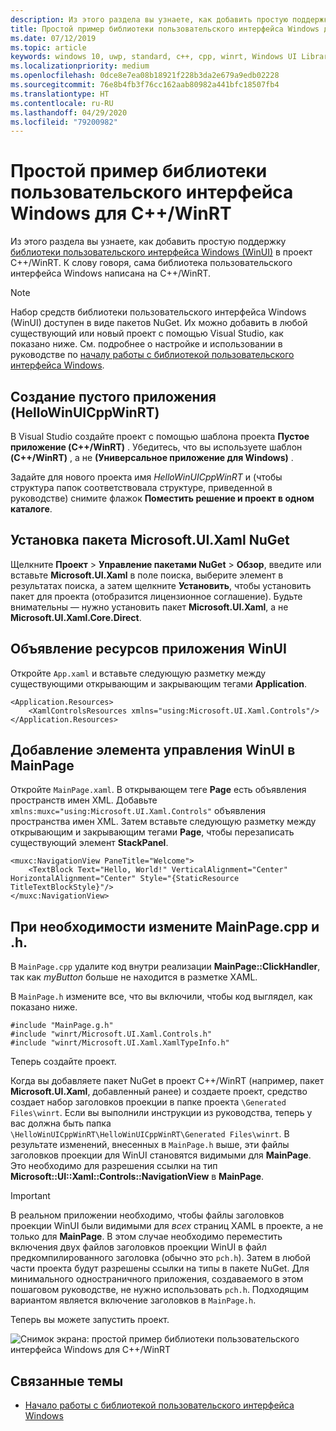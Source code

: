 ```yaml
---
description: Из этого раздела вы узнаете, как добавить простую поддержку WinUI в проект C++/WinRT.
title: Простой пример библиотеки пользовательского интерфейса Windows для C++/WinRT
ms.date: 07/12/2019
ms.topic: article
keywords: windows 10, uwp, standard, c++, cpp, winrt, Windows UI Library, WinUI
ms.localizationpriority: medium
ms.openlocfilehash: 0dce8e7ea08b18921f228b3da2e679a9edb02228
ms.sourcegitcommit: 76e8b4fb3f76cc162aab80982a441bfc18507fb4
ms.translationtype: HT
ms.contentlocale: ru-RU
ms.lasthandoff: 04/29/2020
ms.locfileid: "79200982"
---
```

# <a name="a-simple-cwinrt-windows-ui-library-example"></a>Простой пример библиотеки пользовательского интерфейса Windows для C++/WinRT

Из этого раздела вы узнаете, как добавить простую поддержку [библиотеки пользовательского интерфейса Windows (WinUI)](https://github.com/Microsoft/microsoft-ui-xaml) в проект C++/WinRT. К слову говоря, сама библиотека пользовательского интерфейса Windows написана на C++/WinRT.

> [!NOTE]
> Набор средств библиотеки пользовательского интерфейса Windows (WinUI) доступен в виде пакетов NuGet. Их можно добавить в любой существующий или новый проект с помощью Visual Studio, как показано ниже. См. подробнее о настройке и использовании в руководстве по [началу работы с библиотекой пользовательского интерфейса Windows](/uwp/toolkits/winui/getting-started).

## <a name="create-a-blank-app-hellowinuicppwinrt"></a>Создание пустого приложения (HelloWinUICppWinRT)

В Visual Studio создайте проект с помощью шаблона проекта **Пустое приложение (C++/WinRT)** . Убедитесь, что вы используете шаблон **(C++/WinRT)** , а не **(Универсальное приложение для Windows)** .

Задайте для нового проекта имя *HelloWinUICppWinRT* и (чтобы структура папок соответствовала структуре, приведенной в руководстве) снимите флажок **Поместить решение и проект в одном каталоге**.

## <a name="install-the-microsoftuixaml-nuget-package"></a>Установка пакета Microsoft.UI.Xaml NuGet

Щелкните **Проект** \> **Управление пакетами NuGet** \> **Обзор**, введите или вставьте **Microsoft.UI.Xaml** в поле поиска, выберите элемент в результатах поиска, а затем щелкните **Установить**, чтобы установить пакет для проекта (отобразится лицензионное соглашение). Будьте внимательны — нужно установить пакет **Microsoft.UI.Xaml**, а не **Microsoft.UI.Xaml.Core.Direct**.

## <a name="declare-winui-application-resources"></a>Объявление ресурсов приложения WinUI

Откройте `App.xaml` и вставьте следующую разметку между существующими открывающим и закрывающим тегами **Application**.

```xaml
<Application.Resources>
    <XamlControlsResources xmlns="using:Microsoft.UI.Xaml.Controls"/>
</Application.Resources>
```

## <a name="add-a-winui-control-to-mainpage"></a>Добавление элемента управления WinUI в MainPage

Откройте `MainPage.xaml`. В открывающем теге **Page** есть объявления пространств имен XML. Добавьте `xmlns:muxc="using:Microsoft.UI.Xaml.Controls"` объявления пространства имен XML. Затем вставьте следующую разметку между открывающим и закрывающим тегами **Page**, чтобы перезаписать существующий элемент **StackPanel**.

```xaml
<muxc:NavigationView PaneTitle="Welcome">
    <TextBlock Text="Hello, World!" VerticalAlignment="Center" HorizontalAlignment="Center" Style="{StaticResource TitleTextBlockStyle}"/>
</muxc:NavigationView>
```

## <a name="edit-mainpagecpp-and-h-as-necessary"></a>При необходимости измените MainPage.cpp и .h.

В `MainPage.cpp` удалите код внутри реализации **MainPage::ClickHandler**, так как *myButton* больше не находится в разметке XAML.

В `MainPage.h` измените все, что вы включили, чтобы код выглядел, как показано ниже.

```cppwinrt
#include "MainPage.g.h"
#include "winrt/Microsoft.UI.Xaml.Controls.h"
#include "winrt/Microsoft.UI.Xaml.XamlTypeInfo.h"
```

Теперь создайте проект.

Когда вы добавляете пакет NuGet в проект C++/WinRT (например, пакет **Microsoft.UI.Xaml**, добавленный ранее) и создаете проект, средство создает набор заголовков проекции в папке проекта `\Generated Files\winrt`. Если вы выполнили инструкции из руководства, теперь у вас должна быть папка `\HelloWinUICppWinRT\HelloWinUICppWinRT\Generated Files\winrt`. В результате изменений, внесенных в `MainPage.h` выше, эти файлы заголовков проекции для WinUI становятся видимыми для **MainPage**. Это необходимо для разрешения ссылки на тип **Microsoft::UI::Xaml::Controls::NavigationView** в **MainPage**.

> [!IMPORTANT]
> В реальном приложении необходимо, чтобы файлы заголовков проекции WinUI были видимыми для *всех* страниц XAML в проекте, а не только для **MainPage**. В этом случае необходимо переместить включения двух файлов заголовков проекции WinUI в файл предкомпилированного заголовка (обычно это `pch.h`). Затем в любой части проекта будут разрешены ссылки на типы в пакете NuGet. Для минимального одностраничного приложения, создаваемого в этом пошаговом руководстве, не нужно использовать `pch.h`. Подходящим вариантом является включение заголовков в `MainPage.h`.

Теперь вы можете запустить проект.

![Снимок экрана: простой пример библиотеки пользовательского интерфейса Windows для C++/WinRT](images/winui.png)

## <a name="related-topics"></a>Связанные темы
* [Начало работы с библиотекой пользовательского интерфейса Windows](/uwp/toolkits/winui/getting-started)